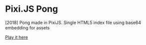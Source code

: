# Pixi.JS Pong
[2018] Pong made in PixiJS. Single HTML5 index file using base64 embedding for assets

[Play it here](http://www.flizzet.com/private/pixipong/index.html)

